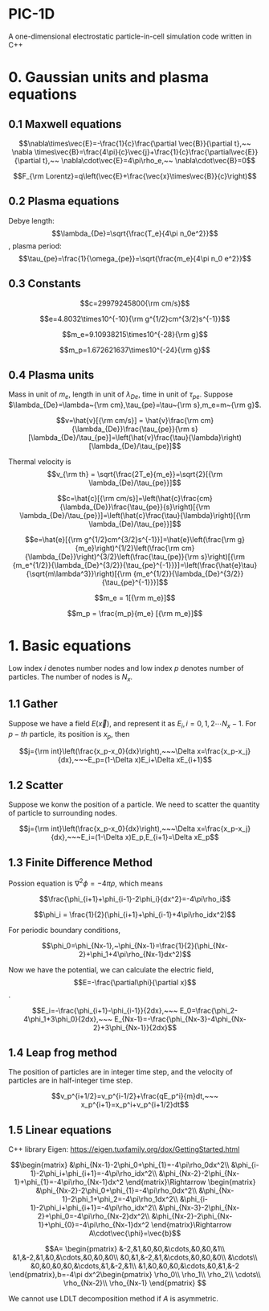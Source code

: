 # PIC-1D
A one-dimensional electrostatic particle-in-cell simulation code written in C++
# 0. Gaussian units and plasma equations
## 0.1 Maxwell equations

$$\nabla\times\vec{E}=-\frac{1}{c}\frac{\partial \vec{B}}{\partial t},~~ \nabla \times\vec{B}=\frac{4\pi}{c}\vec{j}+\frac{1}{c}\frac{\partial\vec{E}}{\partial t},~~ \nabla\cdot\vec{E}=4\pi\rho_e,~~ \nabla\cdot\vec{B}=0$$

$$F_{\rm Lorentz}=q\left(\vec{E}+\frac{\vec{x}\times\vec{B}}{c}\right)$$

## 0.2 Plasma equations

Debye length: $$\lambda_{De}=\sqrt{\frac{T_e}{4\pi n_0e^2}}$$, plasma period: $$\tau_{pe}=\frac{1}{\omega_{pe}}=\sqrt{\frac{m_e}{4\pi n_0 e^2}}$$

## 0.3 Constants
$$c=29979245800{\rm cm/s}$$

$$e=4.8032\times10^{-10}{\rm g^{1/2}cm^{3/2}s^{-1}}$$

$$m_e=9.10938215\times10^{-28}{\rm g}$$

$$m_p=1.672621637\times10^{-24}{\rm g}$$

## 0.4 Plasma units

Mass in unit of $m_e$, length in unit of $\lambda_{De}$, time in unit of $\tau_{pe}$. Suppose $\lambda_{De}=\lambda~{\rm cm},\tau_{pe}=\tau~{\rm s},m_e=m~{\rm g}$. 

$$v=\hat{v}[{\rm cm/s}] = \hat{v}\frac{\rm cm}{\lambda_{De}}\frac{\tau_{pe}}{\rm s}[\lambda_{De}/\tau_{pe}]=\left(\hat{v}\frac{\tau}{\lambda}\right)[\lambda_{De}/\tau_{pe}]$$

Thermal velocity is $$v_{\rm th}  = \sqrt{\frac{2T_e}{m_e}}=\sqrt{2}[{\rm \lambda_{De}/\tau_{pe}}]$$

$$c=\hat{c}[{\rm cm/s}]=\left(\hat{c}\frac{cm}{\lambda_{De}}\frac{\tau_{pe}}{s}\right)[{\rm \lambda_{De}/\tau_{pe}}]=\left(\hat{c}\frac{\tau}{\lambda}\right)[{\rm \lambda_{De}/\tau_{pe}}]$$

$$e=\hat{e}[{\rm g^{1/2}cm^{3/2}s^{-1}}]=\hat{e}\left(\frac{\rm g}{m_e}\right)^{1/2}\left(\frac{\rm cm}{\lambda_{De}}\right)^{3/2}\left(\frac{\tau_{pe}}{\rm s}\right)[{\rm {m_e^{1/2}}{\lambda_{De}^{3/2}}{\tau_{pe}^{-1}}}]=\left(\frac{\hat{e}\tau}{\sqrt{m\lambda^3}}\right)[{\rm {m_e^{1/2}}{\lambda_{De}^{3/2}}{\tau_{pe}^{-1}}}]$$

$$m_e = 1[{\rm m_e}]$$

$$m_p = \frac{m_p}{m_e} [{\rm m_e}]$$

# 1. Basic equations
Low index $i$ denotes number nodes and low index $p$ denotes number of particles. The number of nodes is $N_x$.
## 1.1 Gather
Suppose we have a field $E(\vec{x})$, and represent it as $E_i,i=0,1,2\cdots N_x-1$. For $p-th$ particle, its position is $x_p$, then

$$j={\rm int}\left(\frac{x_p-x_0}{dx}\right),~~~\Delta x=\frac{x_p-x_j}{dx},~~~E_p=(1-\Delta x)E_i+\Delta xE_{i+1}$$

## 1.2 Scatter
Suppose we konw the position of a particle. We need to scatter the quantity of particle to surrounding nodes.

$$j={\rm int}\left(\frac{x_p-x_0}{dx}\right),~~~\Delta x=\frac{x_p-x_j}{dx},~~~E_i=(1-\Delta x)E_p,E_{i+1}=\Delta xE_p$$

## 1.3 Finite Difference Method
Possion equation is $\nabla^2\phi=-4\pi\rho$, which means

$$\frac{\phi_{i+1}+\phi_{i-1}-2\phi_i}{dx^2}=-4\pi\rho_i$$

$$\phi_i = \frac{1}{2}(\phi_{i+1}+\phi_{i-1}+4\pi\rho_idx^2)$$

For periodic boundary conditions, 

$$\phi_0=\phi_{Nx-1},~\phi_{Nx-1}=\frac{1}{2}(\phi_{Nx-2}+\phi_1+4\pi\rho_{Nx-1}dx^2)$$

Now we have the potential, we can calculate the electric field, $$E=-\frac{\partial\phi}{\partial x}$$.

$$E_i=-\frac{\phi_{i+1}-\phi_{i-1}}{2dx},~~~ E_0=\frac{\phi_2-4\phi_1+3\phi_0}{2dx},~~~ E_{Nx-1}=-\frac{\phi_{Nx-3}-4\phi_{Nx-2}+3\phi_{Nx-1}}{2dx}$$

## 1.4 Leap frog method
The position of particles are in integer time step, and the velocity of particles are in half-integer time step.

$$v_p^{i+1/2}=v_p^{i-1/2}+\frac{qE_p^i}{m}dt,~~~ x_p^{i+1}=x_p^i+v_p^{i+1/2}dt$$

## 1.5 Linear equations
C++ library Eigen: https://eigen.tuxfamily.org/dox/GettingStarted.html

$$\begin{matrix}
&\phi_{Nx-1}-2\phi_0+\phi_{1}=-4\pi\rho_0dx^2\\
&\phi_{i-1}-2\phi_i+\phi_{i+1}=-4\pi\rho_idx^2\\
&\phi_{Nx-2}-2\phi_{Nx-1}+\phi_{1}=-4\pi\rho_{Nx-1}dx^2
\end{matrix}\Rightarrow \begin{matrix}
&\phi_{Nx-2}-2\phi_0+\phi_{1}=-4\pi\rho_0dx^2\\
&\phi_{Nx-1}-2\phi_1+\phi_2=-4\pi\rho_1dx^2\\
&\phi_{i-1}-2\phi_i+\phi_{i+1}=-4\pi\rho_idx^2\\
&\phi_{Nx-3}-2\phi_{Nx-2}+\phi_0=-4\pi\rho_{Nx-2}dx^2\\
&\phi_{Nx-2}-2\phi_{Nx-1}+\phi_{0}=-4\pi\rho_{Nx-1}dx^2
\end{matrix}\Rightarrow A\cdot\vec{\phi}=\vec{b}$$

$$A=
\begin{pmatrix}
&-2,&1,&0,&0,&\cdots,&0,&0,&1\\
&1,&-2,&1,&0,&\cdots,&0,&0,&0\\
&0,&1,&-2,&1,&\cdots,&0,&0,&0\\
&\cdots\\
&0,&0,&0,&0,&\cdots,&1,&-2,&1\\
&1,&0,&0,&0,&\cdots,&0,&1,&-2
\end{pmatrix},b=-4\pi dx^2\begin{pmatrix}
\rho_0\\
\rho_1\\
\rho_2\\
\cdots\\
\rho_{Nx-2}\\
\rho_{Nx-1}
\end{pmatrix}
$$

We cannot use LDLT decomposition method if $A$ is asymmetric.
